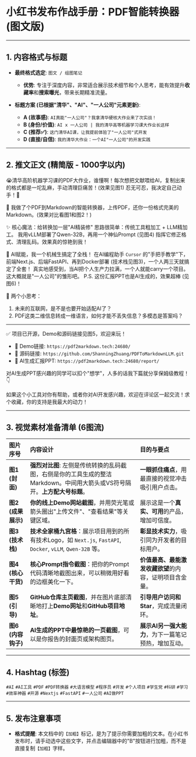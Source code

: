# 小红书发布作战手册：PDF智能转换器 (图文版)

---

## 1. 内容格式与标题

*   **最终格式选定**: `图文 / 组图笔记`
    *   **优势**: 专注于深度内容，非常适合展示技术细节和个人思考，能有效提升**收藏率**和**搜索曝光**，带来长期精准流量。

*   **标题方案 (已根据"清华"、"AI"、"一人公司"元素更新)**:
    *   **A (故事感)**: `AI真能"一人公司"？我拿清华硬核大作业来了次实战！`
    *   **B (身份/价值)**: `AI x 一人公司 | 我的清华高等机器学习课大作业长这样`
    *   **C (推荐✅)**: `这门清华AI课，让我提前体验了"一人公司"式开发`
    *   **D (直接/自信)**: `我的清华大作业：一个AI"一人公司"的开发实践`

---

## 2. 推文正文 (精简版 - 1000字以内)

😭清华高阶机器学习课的PDF大作业，谁懂啊！每次想把文献喂给AI，复制出来的格式都是一坨乱麻，手动清理巨痛苦！(效果见图1)
忍无可忍，我决定自己动手！💪

🚀 我做了个PDF到Markdown的智能转换器，上传PDF，还你一份格式完美的Markdown。(效果对比看图1和图2！)

✨ 核心魔法：给转换加一层"AI精装修"
思路很简单：传统工具粗加工 + LLM精加工。
我用vLLM部署了Qwen-32B，再用一个神仙Prompt (见图4) 指挥它修正格式、清理乱码。效果真的惊艳到我！

🤖 AI赋能，我一个机械生搞定了全栈！
在AI编程助手 `Cursor` 的"手把手教学"下，前端Next.js、后端FastAPI、再到Docker部署 (技术栈见图3)，一个人两三天就搞定了全套！
真实地感受到，当AI把个人生产力拉满，一个人就能carry一个项目。这大概就是"一人公司"的雏形吧。
P.S. 这份汇报PPT也是AI生成的，效果超棒 (见图6)！

🧠 两个小思考：
1.  未来的互联网，是不是也要开始适配AI了？
2.  PDF这类二维信息转成一维语言，如何才能不丢失信息？多模态是答案吗？

---

✅ 项目已开源，Demo和源码链接见图5，欢迎来玩！

*   🔗 Demo链接: `https://pdf2markdown.tech:24680/`
*   🔗 源码链接: `https://github.com/ShanningZhuang/PDFToMarkdownLLM.git`
*   👀 AI生成汇报PPT: `https://pdf2markdown.tech:24680/report/`

对AI生成PPT感兴趣的同学可以扣个"想学"，人多的话我下篇就分享保姆级教程！👇

如果这个小工具对你有帮助，或者你对AI开发感兴趣，欢迎在评论区一起交流！求个收藏，你的支持是我最大的动力！

---

## 3. 视觉素材准备清单 (6图流)

| 图片序号 | 内容设计                                                     | 目的与要点                                           |
| :------- | :----------------------------------------------------------- | :--------------------------------------------------- |
| **图1 (封面)** | **强烈对比图**: 左侧是传统转换的乱码截图，右侧是你的工具生成的整洁Markdown。中间用大箭头或VS符号隔开。**上方配大号标题**。 | **一眼抓住痛点**，用最直接的视觉冲击吸引用户点击。     |
| **图2 (成果展示)** | **你的线上Demo网站截图**，并用荧光笔或箭头圈出"上传文件"、"查看结果"等关键区域。 | 展示这是一个**真实、可用**的产品，增加可信度。         |
| **图3 (技术栈)** | **技术全家桶九宫格**：展示项目用到的所有技术Logo，如 `Next.js`, `FastAPI`, `Docker`, `vLLM`, `Qwen-32B` 等。 | **彰显技术实力**，吸引同为开发者的目标用户。           |
| **图4 (核心干货)** | **核心Prompt指令截图**：把你的Prompt代码清晰地截图出来，可以稍微用好看的边框美化一下。 | **价值最高、最能激发收藏欲望**的内容，证明项目含金量。 |
| **图5 (引导)** | **GitHub仓库主页截图**，并在图片底部清晰地打上**Demo网址**和**GitHub项目地址**。 | **引导用户访问和Star**，完成流量闭环。                 |
| **图6 (内容钩子)** | **AI生成的PPT中最惊艳的一页截图**，可以是你报告的封面页或架构图页。 | **展示AI另一强大能力**，为下一篇笔记预热，增加互动。 |

---

## 4. Hashtag (标签)

`#AI` `#AI工具` `#PDF` `#PDF转换器` `#大语言模型` `#程序员` `#开发` `#个人项目` `#学生党` `#科研` `#学习` `#效率神器` `#开源` `#Nextjs` `#FastAPI` `#一人公司` `#AI做PPT`

---

## 5. 发布注意事项

*   **格式提醒**: 本文档中的`【加粗】`标记，是为了提示你需要加粗的文本。在小红书发布时，请手动选中这些文字，并点击编辑器中的"B"按钮进行加粗，而不是直接复制`【加粗】`字样。 